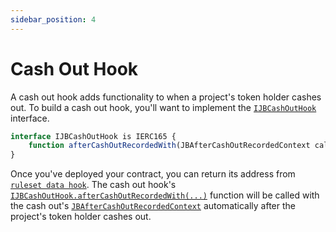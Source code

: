 ```yaml
---
sidebar_position: 4
---
```


# Cash Out Hook

A cash out hook adds functionality to when a project's token holder cashes out. To build a cash out hook, you'll want to implement the [`IJBCashOutHook`](/docs/v4/api/core/interfaces/IJBCashOutHook.md) interface. 

```javascript
interface IJBCashOutHook is IERC165 {
    function afterCashOutRecordedWith(JBAfterCashOutRecordedContext calldata context) external payable;
}
```

Once you've deployed your contract, you can return its address from [`ruleset data hook`](/docs/v4/build/hooks/ruleset-data-hook.md). The cash out hook's [`IJBCashOutHook.afterCashOutRecordedWith(...)`](/docs/v4/api/core/interfaces/IJBCashOutHook.md#aftercashoutrecordedwith) function will be called with the cash out's [`JBAfterCashOutRecordedContext`](/docs/v4/api/core/structs/JBAfterCashOutRecordedContext.md) automatically after the project's token holder cashes out. 
